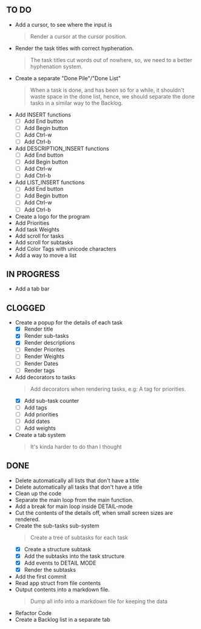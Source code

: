 ## TO DO

- Add a cursor, to see where the input is
    > Render a cursor at the cursor position.
- Render the task titles with correct hyphenation.
    > The task titles cut words out of nowhere, so, we need to a better hyphenation system.
- Create a separate "Done Pile"/"Done List"
    > When a task is done, and has been so for a while, it shouldn't waste space in the done list, hence, we should separate the done tasks in a similar way to the Backlog.
- Add INSERT functions
    * [ ] Add End button
    * [ ] Add Begin button
    * [ ] Add Ctrl-w
    * [ ] Add Ctrl-b
- Add  DESCRIPTION_INSERT functions
    * [ ] Add End button
    * [ ] Add Begin button
    * [ ] Add Ctrl-w
    * [ ] Add Ctrl-b
- Add   LIST_INSERT functions
    * [ ] Add End button
    * [ ] Add Begin button
    * [ ] Add Ctrl-w
    * [ ] Add Ctrl-b
- Create a logo for the program
- Add Priorities
- Add task Weights
- Add scroll for tasks
- Add scroll for subtasks
- Add Color Tags with unicode characters
- Add a way to move a list

## IN PROGRESS

- Add a tab bar

## CLOGGED

- Create a popup for the details of each task
    * [x] Render title
    * [x] Render sub-tasks
    * [x] Render descriptions
    * [ ] Render Priorites
    * [ ] Render Weights
    * [ ] Render Dates
    * [ ] Render tags
- Add decorators to tasks
    > Add decorators when rendering tasks, e.g: A tag for priorities.
    * [x] Add sub-task counter
    * [ ] Add tags
    * [ ] Add priorities
    * [ ] Add dates
    * [ ] Add weights
- Create a tab system
    > It's kinda harder to do than I thought

## DONE

- Delete automatically all lists that don't have a title
- Delete automatically all tasks that don't have a title
- Clean up the code
- Separate the main loop from the main function.
- Add a break for main loop inside DETAIL-mode
- Cut the contents of the details off, when small screen sizes are rendered.
- Create the sub-tasks sub-system
    > Create a tree of subtasks for each task
    * [x] Create a structure subtask
    * [x] Add the subtasks into the task structure
    * [x] Add events to DETAIL MODE
    * [x] Render the subtasks
- Add the first commit
- Read app struct from file contents
- Output contents into a markdown file.
    > Dump all info into a markdown file for keeping the data
- Refactor Code
- Create a Backlog list in a separate tab
